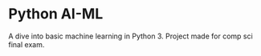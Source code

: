 # Python AI-ML

A dive into basic machine learning in Python 3. Project made for comp sci final exam.
